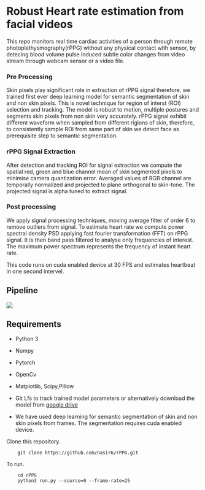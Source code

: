 # Robust Heart rate estimation from facial videos

This repo monitors real time cardiac activities of a person through remote photoplethysmography(rPPG) without any physical contact with sensor, by detecing blood volume pulse induced subtle color changes from video stream through webcam sensor or a video file.

### Pre Processing 
Skin pixels play significant role in extraction of rPPG signal therefore, we trained first ever deep learning model for semantic 
segmentation of skin and non skin pixels. This is novel technique for region of interst (ROI) selection and tracking. The model is robust to motion, multiple postures and segments skin pixels from non skin very accurately.
rPPG signal exhibit different waveform when sampled from different rigions of skin, therefore, to consistently sample ROI from same part of skin we detect face as prerequisite step to semantic segmentation.

### rPPG Signal Extraction 
After detection and tracking ROI for signal extraction we compute the spatial red, green and blue channel mean of skin segmented pixels to minimise camera quantization error. Averaged values of RGB channel are temporally normalized and projected to plane orthogonal to skin-tone. The projected signal is alpha tuned to extract signal. 

### Post processing

We apply signal processing techniques, moving average filter of order 6 to remove outliers from signal. To estimate heart rate we compute power spectral density PSD applying fast fourier transformation (FFT) on rPPG signal. It is then band pass filtered to analyse only frequencies of interest. The maximum power spectrum represents the frequency of instant heart rate. 

This code runs on cuda enabled device at 30 FPS and estimates heartbeat in one second intervel.


## Pipeline

![](images/pipeline.png)

## Requirements

* Python 3
* Numpy
* Pytorch
* OpenCv
* Matplotlib, Scipy,Pillow
* Git Lfs to track trained model parameters or alternatively download the model from [google drive]( https://drive.google.com/open?id=1shRnrUAF5HyA_vwXJfCcrNVFkltT7U5E)

* We have used deep learning for semantic segmentation of skin and non skin pixels from frames. The segmentation requires cuda enabled device.


Clone this repository.

        git clone https://github.com/nasir6/rPPG.git

To run.

        cd rPPG
        python3 run.py --source=0 --frame-rate=25


